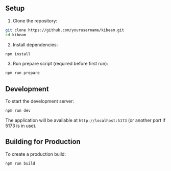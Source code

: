 ## Setup

1. Clone the repository:
```bash
git clone https://github.com/yourusername/kibeam.git
cd kibeam
```

2. Install dependencies:
```bash
npm install
```

3. Run prepare script (required before first run):
```bash
npm run prepare
```

## Development

To start the development server:
```bash
npm run dev
```

The application will be available at `http://localhost:5173` (or another port if 5173 is in use).

## Building for Production

To create a production build:
```bash
npm run build
```
